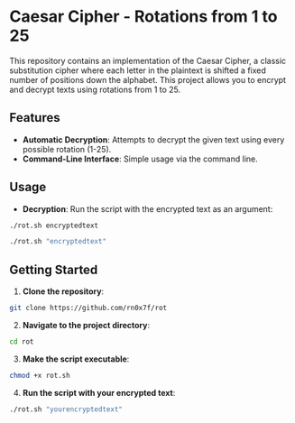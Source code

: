 # Caesar Cipher - Rotations from 1 to 25
This repository contains an implementation of the Caesar Cipher,
a classic substitution cipher where each letter in the plaintext is shifted a fixed number of positions down the alphabet.
This project allows you to encrypt and decrypt texts using rotations from 1 to 25.
## Features
* **Automatic Decryption**: Attempts to decrypt the given text using every possible rotation (1-25).
* **Command-Line Interface**: Simple usage via the command line.
## Usage
* **Decryption**: Run the script with the encrypted text as an argument:
~~~bash
./rot.sh encryptedtext
~~~
~~~bash
./rot.sh "encryptedtext"
~~~
## Getting Started
1. **Clone the repository**:
~~~ bash
git clone https://github.com/rn0x7f/rot
~~~
2. **Navigate to the project directory**:
~~~ bash
cd rot
~~~
3. **Make the script executable**:
~~~ bash
chmod +x rot.sh
~~~
4. **Run the script with your encrypted text**:
~~~ bash
./rot.sh "yourencryptedtext"
~~~
